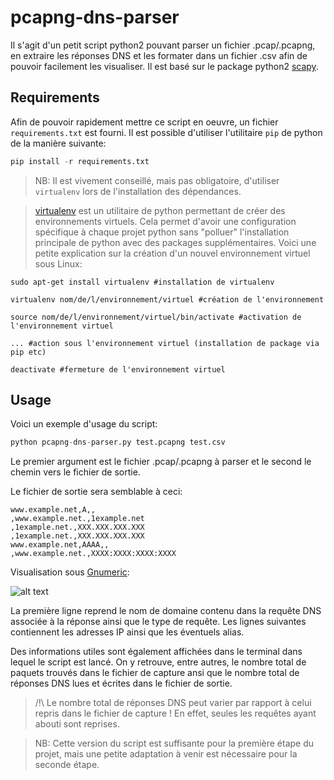 # pcapng-dns-parser
Il s'agit d'un petit script python2 pouvant parser un fichier .pcap/.pcapng, en extraire les réponses DNS et les formater dans un fichier .csv afin de pouvoir facilement les visualiser.
Il est basé sur le package python2 [scapy](http://scapy.readthedocs.io/en/latest/introduction.html).

## Requirements
Afin de pouvoir rapidement mettre ce script en oeuvre, un fichier `requirements.txt` est fourni. Il est possible d'utiliser l'utilitaire `pip` de python de la manière suivante:
```python
pip install -r requirements.txt
```
> NB: Il est vivement conseillé, mais pas obligatoire, d'utiliser `virtualenv` lors de l'installation des dépendances.

>[virtualenv](https://virtualenv.pypa.io/en/stable/) est un utilitaire de python permettant de créer des environnements virtuels. Cela permet d'avoir une configuration spécifique à chaque projet python sans "polluer" l'installation principale de python avec des packages supplémentaires. Voici une petite explication sur la création d'un nouvel environnement virtuel sous Linux:

    sudo apt-get install virtualenv #installation de virtualenv

    virtualenv nom/de/l/environnement/virtuel #création de l'environnement

    source nom/de/l/environnement/virtuel/bin/activate #activation de l'environnement virtuel

    ... #action sous l'environnement virtuel (installation de package via pip etc)

    deactivate #fermeture de l'environnement virtuel


## Usage
Voici un exemple d'usage du script:
```python
python pcapng-dns-parser.py test.pcapng test.csv
```

Le premier argument est le fichier .pcap/.pcapng à parser et le second le chemin vers le fichier de sortie.

Le fichier de sortie sera semblable à ceci:
```text
www.example.net,A,,
,www.example.net.,1example.net
,1example.net.,XXX.XXX.XXX.XXX
,1example.net.,XXX.XXX.XXX.XXX
www.example.net,AAAA,,
,www.example.net.,XXXX:XXXX:XXXX:XXXX
```

Visualisation sous [Gnumeric](http://www.gnumeric.org/):

![alt text](example2.png)

La première ligne reprend le nom de domaine contenu dans la requête DNS associée à la réponse ainsi que le type de requête.
Les lignes suivantes contiennent les adresses IP ainsi que les éventuels alias.

Des informations utiles sont également affichées dans le terminal dans lequel le script est lancé. On y retrouve, entre autres, le nombre total de paquets trouvés dans le fichier de capture ansi que le nombre total de réponses DNS lues et écrites dans le fichier de sortie.

> /!\ Le nombre total de réponses DNS peut varier par rapport à celui repris dans le fichier de capture ! En effet, seules les requêtes ayant abouti sont reprises.

> NB: Cette version du script est suffisante pour la première étape du projet, mais une petite adaptation à venir est nécessaire pour la seconde étape.

